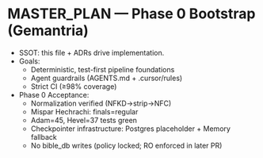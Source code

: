 # MASTER_PLAN — Phase 0 Bootstrap (Gemantria)

- SSOT: this file + ADRs drive implementation.
- Goals:
  - Deterministic, test-first pipeline foundations
  - Agent guardrails (AGENTS.md + .cursor/rules)
  - Strict CI (≥98% coverage)
- Phase 0 Acceptance:
  - Normalization verified (NFKD→strip→NFC)
  - Mispar Hechrachi: finals=regular
  - Adam=45, Hevel=37 tests green
  - Checkpointer infrastructure: Postgres placeholder + Memory fallback
  - No bible_db writes (policy locked; RO enforced in later PR)
